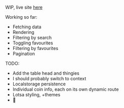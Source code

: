 WIP, live site [here](https://ars-futura-nextjs-crypto-tracker.vercel.app/)

Working so far:
- Fetching data
- Rendering
- Filtering by search
- Toggling favourites
- Filtering by favourites
- Pagination

TODO:
- Add the table head and thingies
- I should probably switch to context
- Localstorage persistence
- Individual coin info, each on its own dynamic route
- Lotsa styling, +themes
- 🤔
